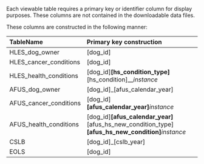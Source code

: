 Each viewable table requires a primary key or identifier column for display purposes.
These columns are not contained in the downloadable data files.

These columns are constructed in the following manner:

| TableName      | Primary key construction |
| :--- | :----------- |
| HLES_dog_owner      | [dog_id]       |
| HLES_cancer_conditions   | [dog_id]        |
| HLES_health_conditions   | [dog_id]__[hs_condition_type]__[hs_condition]__*instance*       |
| AFUS_dog_owner   | [dog_id]_[afus_calendar_year]        |
| AFUS_cancer_conditions   | [dog_id]__[afus_calendar_year]__*instance*       |
| AFUS_health_conditions | [dog_id]__[afus_calendar_year]__[afus_hs_new_condition_type]__[afus_hs_new_condition]__*instance*        |
| CSLB   | [dog_id]_[cslb_year] |
| EOLS  | [dog_id]     |


